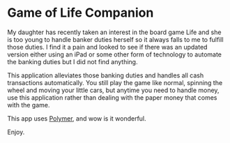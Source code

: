 Game of Life Companion
======================
My daughter has recently taken an interest in the board game Life and she
is too young to handle banker duties herself so it always falls to me to 
fulfill those duties.  I find it a pain and looked to see if there was
an updated version either using an iPad or some other form of technology
to automate the banking duties but I did not find anything.  

This application alleviates those banking duties and handles all cash 
transactions automatically.  You still play the game like normal, spinning
the wheel and moving your little cars, but anytime you need to handle
money, use this application rather than dealing with the paper money that comes
with the game.

This app uses [Polymer](https://www.polymer-project.org/), and wow is it
wonderful.

Enjoy.
